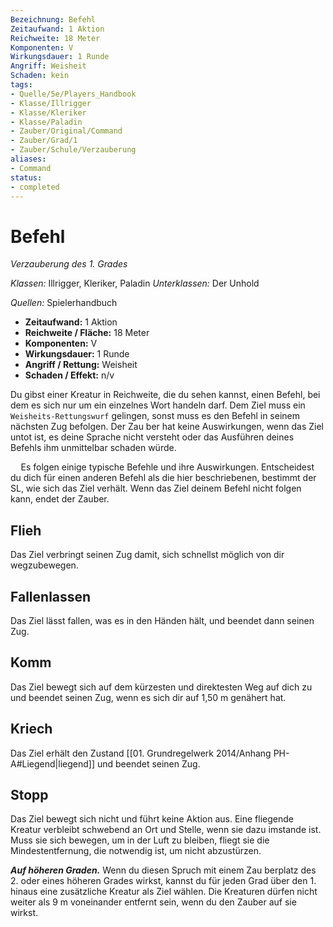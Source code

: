 ```yaml
---
Bezeichnung: Befehl
Zeitaufwand: 1 Aktion
Reichweite: 18 Meter
Komponenten: V
Wirkungsdauer: 1 Runde
Angriff: Weisheit
Schaden: kein
tags:
- Quelle/5e/Players_Handbook
- Klasse/Illrigger
- Klasse/Kleriker
- Klasse/Paladin
- Zauber/Original/Command
- Zauber/Grad/1
- Zauber/Schule/Verzauberung
aliases:
- Command
status:
- completed
---
```

# Befehl
_Verzauberung des 1. Grades_

_Klassen:_ Illrigger, Kleriker, Paladin
_Unterklassen:_ Der Unhold

_Quellen:_ Spielerhandbuch
 
- **Zeitaufwand:** 1 Aktion
- **Reichweite / Fläche:** 18 Meter
- **Komponenten:** V
- **Wirkungsdauer:** 1 Runde
- **Angriff / Rettung:** Weisheit
- **Schaden / Effekt:**  n/v

Du gibst einer Kreatur in Reichweite, die du sehen kannst, einen Befehl, bei dem es sich nur um ein einzelnes Wort handeln darf. Dem Ziel muss ein `Weisheits-Rettungswurf` gelingen, sonst muss es den Befehl in seinem nächsten Zug befolgen. Der Zau ber hat keine Auswirkungen, wenn das Ziel untot ist, es deine Sprache nicht versteht oder das Ausführen deines Befehls ihm unmittelbar schaden würde.

$\quad$Es folgen einige typische Befehle und ihre Auswirkungen. Entscheidest du dich für einen anderen Befehl als die hier beschriebenen, bestimmt der SL, wie sich das Ziel verhält. Wenn das Ziel deinem Befehl nicht folgen kann, endet der Zauber.

## Flieh
Das Ziel verbringt seinen Zug damit, sich schnellst möglich von dir wegzubewegen.

## Fallenlassen
Das Ziel lässt fallen, was es in den Händen hält, und beendet dann seinen Zug.

## Komm
Das Ziel bewegt sich auf dem kürzesten und direktesten Weg auf dich zu und beendet seinen Zug, wenn es sich dir auf 1,50 m genähert hat.

## Kriech
Das Ziel erhält den Zustand [[01. Grundregelwerk 2014/Anhang PH-A#Liegend|liegend]] und beendet seinen Zug.

## Stopp
Das Ziel bewegt sich nicht und führt keine Aktion aus. Eine fliegende Kreatur verbleibt schwebend an Ort und Stelle, wenn sie dazu imstande ist. Muss sie sich bewegen, um in der Luft zu bleiben, fliegt sie die Mindestentfernung, die notwendig ist, um nicht abzustürzen.

**_Auf höheren Graden._** Wenn du diesen Spruch mit einem Zau berplatz des 2. oder eines höheren Grades wirkst, kannst du für jeden Grad über den 1. hinaus eine zusätzliche Kreatur als Ziel wählen. Die Kreaturen dürfen nicht weiter als 9 m voneinander entfernt sein, wenn du den Zauber auf sie wirkst.
